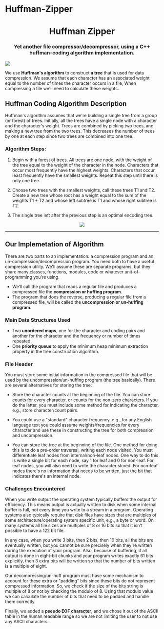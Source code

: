 # Huffman-Zipper
<h1 align='center'> Huffman Zipper</h1>
<h3 align='center'> Yet another file compressor/decompressor, using a C++ huffman-coding algorithm implementation.</h3>
<img center='align' src='https://cdn.shortpixel.ai/client/q_glossy,ret_img,w_1550/https://itpack.be/wp-content/uploads/2019/06/Naamloos.png'/>

We use **Huffman's algorithm** to construct **a tree** that is used for data compression. 
We assume that each character has an associated weight equal to the number of times the character occurs in a file,
When compressing a file we'll need to calculate these weights.

## Huffman Coding Algorithm Description

Huffman's algorithm assumes that we're building a single tree from a group (or forest) of trees. 
Initially, all the trees have a single node with a character and the character's weight. 
Trees are combined by picking two trees, and making a new tree from the two trees. 
This decreases the number of trees by one at each step since two trees are combined into one tree.

### Algorithm Steps:

1. Begin with a forest of trees. All trees are one node, with the weight of the tree equal to the weight of the character in the node. 
Characters that occur most frequently have the highest weights. Characters that occur least frequently have the smallest weights.
Repeat this step until there is only one tree.

2. Choose two trees with the smallest weights, call these trees T1 and T2. Create a new tree whose root has a weight equal to the sum of the weights T1 + T2 and whose left subtree is T1 and whose right subtree is T2.

3. The single tree left after the previous step is an optimal encoding tree.

<p align='center'><img src='https://upload.wikimedia.org/wikipedia/commons/d/d8/HuffmanCodeAlg.png'/></p>

---

## Our Implemetation of Algorithm

There are two parts to an implementation: a compression program and an un-compression/decompression program. 
You need both to have a useful compression utility. We'll assume these are separate programs, but they share many classes, functions, modules, code or whatever unit-of-programming you're using. 

- We'll call the program that reads a regular file and produces a compressed file the **compression or huffing program**.  
- The program that does the reverse, producing a regular file from a compressed file, will be called the **uncompression or un-huffing program**.


### Main Data Structures Used
- Two **unordered maps**, one for the character and coding pairs and another for the character and the frequency or number of times repeated.
- One **priority queue** to apply the minimum heap minimum extraction property in the tree construction algorithm.


### File Header

You must store some initial information in the compressed file that will be used by the uncompression/un-huffing program (the tree basically). There are several alternatives for storing the tree:

- Store the character counts at the beginning of the file. You can store counts for every character, or counts for the non-zero characters. If you do the latter, you must include some method for indicating the character, e.g., store character/count pairs.

- You could use a "standard" character frequency, e.g., for any English language text you could assume weights/frequencies for every character and use these in constructing the tree for both compression and uncompression.

- You can store the tree at the beginning of the file. One method for doing this is to do a pre-order traversal, writing each node visited. You must differentiate leaf nodes from internal/non-leaf nodes. One way to do this is write a single bit for each node, say 1 for leaf and 0 for non-leaf. For leaf nodes, you will also need to write the character stored. For non-leaf nodes there's no information that needs to be written, just the bit that indicates there's an internal node.

### Challenges Encountered

When you write output the operating system typically buffers the output for efficiency. This means output is actually written to disk when some internal buffer is full, not every time you write to a stream in a program. Operating systems also typically require that disk files have sizes that are multiples of some architecture/operating system specific unit, e.g., a byte or word. On many systems all file sizes are multiples of 8 or 16 bits so that it isn't possible to have a 122 bit file.

In any case, when you write 3 bits, then 2 bits, then 10 bits, all the bits are eventually written, but you cannot be sure precisely when they're written during the execution of your program. Also, because of buffering, if all output is done in eight-bit chunks and your program writes exactly 61 bits explicitly, then 3 extra bits will be written so that the number of bits written is a multiple of eight.

Our decompressing/un-huff program must have some mechanism to account for these extra or "padding" bits since these bits do not represent compressed information.
So, we check if the size of the bits string is multiple of 8 or not by checking the modulo of 8. Using that modulo value we can calculate the number of bits that need to be padded and handle them correctly. 

Finally, we added a **pseudo EOF character**, and we chose it out of the ASCII table in the human readable range so we are not limiting the user to not use any ASCII characters.

